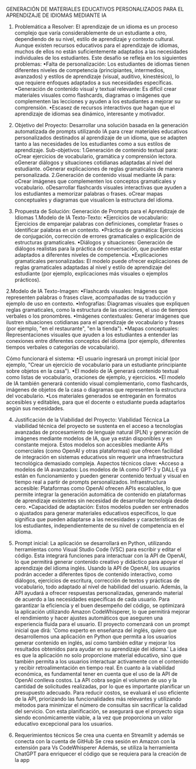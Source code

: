GENERACIÓN DE MATERIALES EDUCATIVOS PERSONALIZADOS PARA EL APRENDIZAJE DE IDIOMAS MEDIANTE IA

1. Problemática a Resolver:
El aprendizaje de un idioma es un proceso complejo que varía considerablemente de un estudiante a otro, dependiendo de su nivel, estilo de aprendizaje y contexto cultural. Aunque existen recursos educativos para el aprendizaje de idiomas, muchos de ellos no están suficientemente adaptados a las necesidades individuales de los estudiantes. Este desafío se refleja en los siguientes problemas:
•Falta de personalización: Los estudiantes de idiomas tienen diferentes niveles de competencia (principiantes, intermedios, avanzados) y estilos de aprendizaje (visual, auditivo, kinestésico), lo que requiere enfoques adaptados a sus necesidades específicas.
•Generación de contenido visual y textual relevante: Es difícil crear materiales visuales como flashcards, diagramas o imágenes que complementen las lecciones y ayuden a los estudiantes a mejorar su comprensión.
•Escasez de recursos interactivos que hagan que el aprendizaje de idiomas sea dinámico, interesante y motivador.

2. Objetivo del Proyecto:
Desarrollar una solución basada en la generación automatizada de prompts utilizando IA para crear materiales educativos personalizados destinados al aprendizaje de un idioma, que se adapten tanto a las necesidades de los estudiantes como a sus estilos de aprendizaje.
Sub-objetivos:
1.Generación de contenido textual para:
oCrear ejercicios de vocabulario, gramática y comprensión lectora.
oGenerar diálogos y situaciones cotidianas adaptadas al nivel del estudiante.
oGenerar explicaciones de reglas gramaticales de manera personalizada.
2.Generación de contenido visual mediante IA para:
oCrear imágenes que complementen los conceptos gramaticales y vocabulario.
oDesarrollar flashcards visuales interactivas que ayuden a los estudiantes a memorizar palabras o frases.
oCrear mapas conceptuales y diagramas que visualicen la estructura del idioma.

3. Propuesta de Solución:
Generación de Prompts para el Aprendizaje de Idiomas
1.Modelo de IA Texto-Texto:
▪Ejercicios de vocabulario: Ejercicios de emparejar palabras con definiciones, completar frases o identificar palabras en un contexto.
▪Práctica de gramática: Ejercicios de conjugación, corrección de errores gramaticales o explicación de estructuras gramaticales.
▪Diálogos y situaciones: Generación de diálogos realistas para la práctica de conversación, que pueden estar adaptados a diferentes niveles de competencia.
▪Explicaciones gramaticales personalizadas: El modelo puede ofrecer explicaciones de reglas gramaticales adaptadas al nivel y estilo de aprendizaje del estudiante (por ejemplo, explicaciones más visuales o ejemplos prácticos).

2.Modelo de IA Texto-Imagen:
▪Flashcards visuales: Imágenes que representen palabras o frases clave, acompañadas de su traducción y ejemplo de uso en contexto.
▪Infografías: Diagramas visuales que expliquen reglas gramaticales, como la estructura de las oraciones, el uso de tiempos verbales o los pronombres.
▪Imágenes contextuales: Generar imágenes que ilustren situaciones cotidianas para el aprendizaje de vocabulario y frases (por ejemplo, "en el restaurante", "en la tienda").
▪Mapas conceptuales: Representaciones visuales que ayuden a los estudiantes a entender las conexiones entre diferentes conceptos del idioma (por ejemplo, diferentes tiempos verbales o categorías de vocabulario).

Cómo funcionará el sistema:
•El usuario ingresará un prompt inicial (por ejemplo, "Crear un ejercicio de vocabulario para un estudiante principiante sobre objetos en la casa").
•El modelo de IA generará contenido textual como listas de vocabulario, oraciones de ejemplo, y ejercicios.
•El modelo de IA también generará contenido visual complementario, como flashcards, imágenes de objetos de la casa o diagramas que representen la estructura del vocabulario.
•Los materiales generados se entregarán en formatos accesibles y editables, para que el docente o estudiante pueda adaptarlos según sus necesidades.

4. Justificación de la Viabilidad del Proyecto:
Viabilidad Técnica
La viabilidad técnica del proyecto se sustenta en el acceso a tecnologías avanzadas de procesamiento de lenguaje natural (PLN) y generación de imágenes mediante modelos de IA, que ya están disponibles y en constante mejora. Estos modelos son accesibles mediante APIs comerciales (como OpenAI y otras plataformas) que ofrecen facilidad de integración en sistemas educativos sin requerir una infraestructura tecnológica demasiado compleja.
Aspectos técnicos clave:
•Acceso a modelos de IA avanzados: Los modelos de IA como GPT-3 y DALL·E ya están en funcionamiento y pueden generar contenido textual y visual en tiempo real a partir de prompts personalizados.
Infraestructura accesible: Plataformas como OpenAI ofrecen APIs escalables, lo que permite integrar la generación automática de contenido en plataformas de aprendizaje existentes sin necesidad de desarrollar tecnología desde cero.
•Capacidad de adaptación: Estos modelos pueden ser entrenados o ajustados para generar materiales educativos específicos, lo que significa que pueden adaptarse a las necesidades y características de los estudiantes, independientemente de su nivel de competencia en el idioma.

5. Prompt inicial:
La aplicación se desarrollará en Python, utilizando herramientas como Visual Studio Code (VSC) para escribir y editar el código. Esta integrará funciones para interactuar con la API de OpenAI, lo que permitirá generar contenido creativo y didáctico para apoyar el aprendizaje del idioma inglés. Usando la API de OpenAI, los usuarios podrán acceder a diferentes tipos de contenido interactivo, como diálogos, ejercicios de escritura, corrección de textos y prácticas de vocabulario, todo adaptado al nivel de habilidad del usuario. Además, la API ayudará a ofrecer respuestas personalizadas, generando material de acuerdo a las necesidades específicas de cada usuario.
Para garantizar la eficiencia y el buen desempeño del código, se optimizará la aplicación utilizando Amazon CodeWhisperer, lo que permitirá mejorar el rendimiento y hacer ajustes automáticos que aseguren una experiencia fluida para el usuario.
El proyecto comenzará con un prompt inicial que dirá: 'Como experto en enseñanza del inglés, quiero que desarrollemos una aplicación en Python que permita a los usuarios generar contenido en inglés, así como también editar y mejorar los resultados obtenidos para ayudar en su aprendizaje del idioma.' La idea es que la aplicación no solo proporcione material educativo, sino que también permita a los usuarios interactuar activamente con el contenido y recibir retroalimentación en tiempo real.
En cuanto a la viabilidad económica, es fundamental tener en cuenta que el uso de la API de OpenAI conlleva costos. La API cobra según el volumen de uso y la cantidad de solicitudes realizadas, por lo que es importante planificar un presupuesto adecuado. Para reducir costos, se evaluará el uso eficiente de la API, priorizando las funcionalidades más relevantes y utilizando métodos para minimizar el número de consultas sin sacrificar la calidad del servicio. Con esta planificación, se asegurará que el proyecto siga siendo económicamente viable, a la vez que proporciona un valor educativo excepcional para los usuarios.

6. Requerimientos técnicos
Se crea una cuenta en Streamlit y además se conecta con la cuenta de GitHub
Se crea sesión en Amazon con la extensión para Vs CodeWhisperer
Además, se utiliza la herramienta ChatGPT para enriquecer el código que se requiera para la creación de la app
